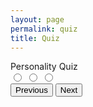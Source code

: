```yaml
---
layout: page
permalink: quiz
title: Quiz
---
```

<head>
    <title>Personality Quiz</title>
    <link href="https://fonts.googleapis.com/css?family=Roboto" rel="stylesheet">
</head>

<body>
    <div class="quiz-container">
        <div class="title">Personality Quiz</div>
        <div id="question" class="question"></div>
        <label class="option">
            <input type="radio" name="option" value="1" />
            <span class="option1"></span>
        </label>
        <label class="option">
            <input type="radio" name="option" value="2" />
            <span class="option2"></span>
        </label>
        <label class="option">
            <input type="radio" name="option" value="3" />
            <span class="option3"></span>
        </label>
        <!-- Buttons -->
        <div class="controls">
            <button class="previous">Previous</button>
            <button class="next">Next</button>
        </div>
    </div>
    <div class="result">
    </div>
</body>

<script>
    const questions = [
  {
    "question": "Age range?",
    "answer1": "under 18",
    "answer1Total": "1",
    "answer2": "18 - 30",
    "answer2Total": "2",
    "answer3": "over 30",
    "answer3Total": "3"
  },
  {
    "question": "I am very imaginative.",
    "answer1": "Agree",
    "answer1Total": "1",
    "answer2": "Neutral",
    "answer2Total": "2",
    "answer3": "Disagree",
    "answer3Total": "3"
  },
  {
    "question":
      "Select in which order you would value these \"Money, Love & Career",
    "answer1": "Love, Career, Money",
    "answer1Total": "1",
    "answer2": "Money, Career, Love",
    "answer2Total": "3",
    "answer3": "Career, Love, Money",
    "answer3Total": "2"
  },
  {
    "question": "Best Sentence to describe you?",
    "answer1": "You feel superior to other people.",
    "answer1Total": "3",
    "answer2": "You consider yourself more practical than creative.",
    "answer2Total": "2",
    "answer3":
      "Winning a debate matters less to you than making sure no one gets upset.",
    "answer3Total": "1"
  },
  {
    "question": "Which best describes your relationship with food",
    "answer1": "You tend to over-eat when you have company.",
    "answer1Total": "1",
    "answer2": "You tend to eat snacks secretly.",
    "answer2Total": "2",
    "answer3": "You prepare food and don\’t even look at the recipe.",
    "answer3Total": "3"
  },
  {
    "question":
      "You make plans with a friend and they cancel on you, what do you do?",
    "answer1":
      "Say \"whatever\" and plan a night that'll be GREAT so they don't cancel again.",
    "answer1Total": "3",
    "answer2": "Feel hurt because you were looking forward to tonight.",
    "answer2Total": "2",
    "answer3": "No problem, you kinda wanted to stay home anyway.",
    "answer3Total": "1"
  },
  {
    "question": "Which of the following colors do you like most?",
    "answer1": "Black",
    "answer1Total": "1",
    "answer2": "Yellow or light blue",
    "answer2Total": "2",
    "answer3": "Red or orange",
    "answer3Total": "3"
  }
]


let currentQuestion = 0;
let score = [];
let selectedAnswersData = [];
const totalQuestions =questions.length;

const container = document.querySelector('.quiz-container');
const questionEl = document.querySelector('.question');
const option1 = document.querySelector('.option1');
const option2 = document.querySelector('.option2');
const option3 = document.querySelector('.option3');
const nextButton = document.querySelector('.next');
const previousButton = document.querySelector('.previous');
const restartButton = document.querySelector('.restart');
const result = document.querySelector('.result');

//Function to generate question 
function generateQuestions (index) {
    //Select each question by passing it a particular index
    const question = questions[index];
    const option1Total = questions[index].answer1Total;
    const option2Total = questions[index].answer2Total;
    const option3Total = questions[index].answer3Total;
    //Populate html elements 
    questionEl.innerHTML = `${index + 1}. ${question.question}`
    option1.setAttribute('data-total', `${option1Total}`);
    option2.setAttribute('data-total', `${option2Total}`);
    option3.setAttribute('data-total', `${option3Total}`);
    option1.innerHTML = `${question.answer1}`
    option2.innerHTML = `${question.answer2}`
    option3.innerHTML = `${question.answer3}`
}


function loadNextQuestion () {
    const selectedOption = document.querySelector('input[type="radio"]:checked');
    //Check if there is a radio input checked
    if(!selectedOption) {
        alert('Please select your answer!');
        return;
    }
    //Get value of selected radio
    const answerScore = Number(selectedOption.nextElementSibling.getAttribute('data-total'));

    ////Add the answer score to the score array
    score.push(answerScore);

    selectedAnswersData.push()
    

    const totalScore = score.reduce((total, currentNum) => total + currentNum);

    currentQuestion++;

        //once finished clear checked
        selectedOption.checked = false;
    //If quiz is on the final question
    if(currentQuestion == totalQuestions - 1) {
        nextButton.textContent = 'Finish';
    }

    if($(totalScore) => 1 && <= 3) {
      yourGenre = "Pop";
      yourArtists = "You may be more prone than the average person of getting emotional. You may enjoy artists like Frank Ocean, the Weeknd, and Car Seat Headrest."
    if($(totalScore) => 4 && <= 6) {
      yourGenre = "Pop";
      yourArtists = "You're cheerful and a happy spirit to be around. You may enjoy artists like Taylor Swift, Katy Perry, and Panic at the Disco."
    if($(totalScore) => 7 && <= 9) {
      yourGenre = "Pop/R&B";
      yourArtists = "You're extremely calm and make sure that things are in your control first. You may enjoy artists like Clairo, Jhene Aiko, and Jorja Smith."
    }
    if($(totalScore) => 10 && <= 12) {
      yourGenre = "Alternative";
      yourArtists = "You make timely decisions and know how to manage your decisions based on your circumstances. You may like artists like Thundercat, FKA twigs, and Childish Gambino."
    }
    if($(totalScore) => 13 && <= 15) {
      yourGenre = "Alternative";
      yourArtists = "You're cool-headed and old people might refer to you as a good soul. You may like artists like Gorillaz, Tame Impala, and Bon Iver."
      yourSongs = ""
    }
    if($(totalScore) => 14 && <= 16) {
      yourGenre = "Rap/Hip-Hop";
      yourArtists = "You may have a tendency to be impulsive, but you're also intelligent. You may like artists like Kendrick Lamar, Joey Bada$$, and J. Cole"
      yourSongs = ""
    }
    if($(totalScore) => 17 && <= 19) {
      yourGenre = "Rap/Hip-Hop";
      yourArtists = "You're quick to act and make decisions when you know you need to. You may like artists like Travis Scott, Future, and Young Thug"
      yourSongs = ""
    }
    if($(totalScore) => 20 && <= 21) {
      yourGenre = "Rap/Hip-Hop"
      yourArtists = "You have likely been referred to as aggressive before (Don't worry, it's not necessarily a bad thing). Some artists you might like are Ski Mask the Slump God, Dababy, and Westside Gunn.
      yourSongs = ""
    }
  
    if(currentQuestion == totalQuestions) {
        container.style.display = 'none';
        result.innerHTML =
         `<h1 class="final-score">Your genre: ${yourGenre}</h1>
         <div class="summary">${yourArtists}</div>
            <h1>Summary</h1>
        <button class="restart">Restart Quiz</button>
         `;
        return;
    }
<table>
    <thead>
    <tr>
      <th>Likes</th>
      <th>Dislikes</th>
    </tr>
    </thead>
    <tbody id="result">
    </tbody>
  </table>
    // prepare HTML defined "result" container for new output
    const resultContainer = document.getElementById("result");
  
    // keys for joke reactions
    const LIKE = "like";
    const DISLIKE = "dislike";
  
    // prepare fetch urls;
    const url = "https://peacekeeper6.github.io/RAYJ-final/quiz/";
    // const url = "http://localhost:8080/api/songs/";
    // const get_url = url +"/";
    const like_url = url + "/like/";  // like reaction
    const dislike_url = url + "/dislike/";  // dislike reaction
  
    // prepare fetch GET options
    const options = {
      method: 'GET', // *GET, POST, PUT, DELETE, etc.
      mode: 'cors', // no-cors, *cors, same-origin
      cache: 'default', // *default, no-cache, reload, force-cache, only-if-cached
      credentials: 'same-origin', // include, same-origin, omit
      headers: {
        'Content-Type': 'application/json'
        // 'Content-Type': 'application/x-www-form-urlencoded',
      },
    };
    // prepare fetch PUT options, clones with JS Spread Operator (...)
    const put_options = {...options, method: 'PUT'}; // clones and replaces method
  
    // fetch the API
    fetch(get_url, options)
      // response is a RESTful "promise" on any successful fetch
      .then(response => {
        // check for response errors
        if (response.status !== 200) {
            error('GET API response failure: ' + response.status);
            return;
        }
        // valid response will have JSON data
        response.json().then(data => {
            console.log(data);
            for (const row of data) {
              // make "tr element" for each "row of data"
              const tr = document.createElement("tr");
              
              // td for joke cell
              const song = document.createElement("td");
                song.innerHTML = row.id + ". " + row.song;  // add fetched data to innerHTML
  
              // td for like cell with onclick actions
              const like = document.createElement("td");
                const like_but = document.createElement('button');
                like_but.id = LIKE+row.id   // establishes a LIKE JS id for cell
                like_but.innerHTML = row.likes;  // add fetched "like count" to innerHTML
                like_but.onclick = function () {
                  // onclick function call with "like parameters"
                  reaction(LIKE, like_url+row.id, like_but.id);  
                };
                like.appendChild(like_but);  // add "like button" to like cell
  
              // td for dislike cell with onclick actions
              const dislike = document.createElement("td");
                const dislike_but = document.createElement('button');
                dislike_but.id = DISLIKE+row.id  // establishes a DISLIKE JS id for cell
                dislike_but.innerHTML = row.dislikes;  // add fetched "dislike count" to innerHTML
                dislike_but.onclick = function () {
                  // onclick function call with "jeer parameters"
                  reaction(DISLIKE, dislike_url+row.id, dislike_but.id);  
                };
                dislike.appendChild(dislike_but);  // add "boohoo button" to boohoo cell
               
              // this builds ALL td's (cells) into tr (row) element
              tr.appendChild(song);
              tr.appendChild(like);
              tr.appendChild(dislike);
  
              // this adds all the tr (row) work above to the HTML "result" container
              resultContainer.appendChild(tr);
            }
        })
    })
    // catch fetch errors (ie Nginx ACCESS to server blocked)
    .catch(err => {
      error(err + " " + get_url);
    });
  
    // Reaction function to likes or jeers user actions
    function reaction(type, put_url, elemID) {
  
      // fetch the API
      fetch(put_url, put_options)
      // response is a RESTful "promise" on any successful fetch
      .then(response => {
        // check for response errors
        if (response.status !== 200) {
            error("PUT API response failure: " + response.status)
            return;  // api failure
        }
        // valid response will have JSON data
        response.json().then(data => {
            console.log(data);
            // Likes or Jeers updated/incremented
            if (type === LIKE) // like data element
              document.getElementById(elemID).innerHTML = data.likes;  // fetched like data assigned to like Document Object Model (DOM)
            else if (type === DISLIKE) // jeer data element
              document.getElementById(elemID).innerHTML = data.dislikes;  // fetched dislike data assigned to dislike Document Object Model (DOM)
            else
              error("unknown type: " + type);  // should never occur
        })
      })
      // catch fetch errors (ie Nginx ACCESS to server blocked)
      .catch(err => {
        error(err + " " + put_url);
      });
      
    }
  
    // Something went wrong with actions or responses
    function error(err) {
      // log as Error in console
      console.error(err);
      // append error to resultContainer
      const tr = document.createElement("tr");
      const td = document.createElement("td");
      td.innerHTML = err;
      tr.appendChild(td);
      resultContainer.appendChild(tr);
    }
  
    generateQuestions(currentQuestion);
}

//Function to load previous question
function loadPreviousQuestion() {
    //Decrement quentions index
    currentQuestion--;
    //remove last array value;
    score.pop();
    //Generate the question
    generateQuestions(currentQuestion);
}

//Fuction to reset and restart the quiz;
function restartQuiz(e) {
    if(e.target.matches('button')) {
    //reset array index and score
    currentQuestion = 0;
    score = [];
    //Reload quiz to the start
    location.reload();
    }

}


generateQuestions(currentQuestion);
nextButton.addEventListener('click', loadNextQuestion);
previousButton.addEventListener('click',loadPreviousQuestion);
result.addEventListener('click',restartQuiz);
</script>

